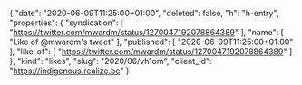 {
  "date": "2020-06-09T11:25:00+01:00",
  "deleted": false,
  "h": "h-entry",
  "properties": {
    "syndication": [
      "https://twitter.com/mwardm/status/1270047192078864389"
    ],
    "name": [
      "Like of @mwardm's tweet"
    ],
    "published": [
      "2020-06-09T11:25:00+01:00"
    ],
    "like-of": [
      "https://twitter.com/mwardm/status/1270047192078864389"
    ]
  },
  "kind": "likes",
  "slug": "2020/06/vh1om",
  "client_id": "https://indigenous.realize.be"
}
